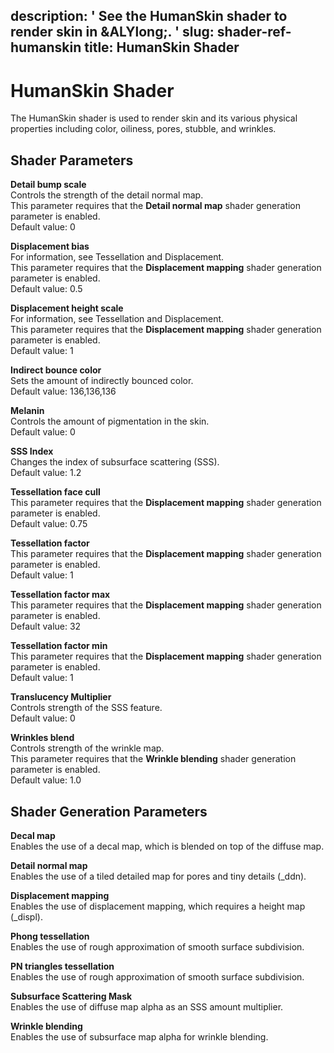 description: ' See the HumanSkin shader to render skin in &ALYlong;. '
slug: shader-ref-humanskin
title: HumanSkin Shader
---
# HumanSkin Shader<a name="shader-ref-humanskin"></a>

The HumanSkin shader is used to render skin and its various physical properties including color, oiliness, pores, stubble, and wrinkles\.

## Shader Parameters<a name="shader-ref-humanskin-shader-parameters"></a>

**Detail bump scale**  
Controls the strength of the detail normal map\.  
This parameter requires that the **Detail normal map** shader generation parameter is enabled\.  
Default value: 0

**Displacement bias**  
For information, see Tessellation and Displacement\.  
This parameter requires that the **Displacement mapping** shader generation parameter is enabled\.  
Default value: 0\.5

**Displacement height scale**  
For information, see Tessellation and Displacement\.  
This parameter requires that the **Displacement mapping** shader generation parameter is enabled\.  
Default value: 1

**Indirect bounce color**  
Sets the amount of indirectly bounced color\.  
Default value: 136,136,136

**Melanin**  
Controls the amount of pigmentation in the skin\.  
Default value: 0

**SSS Index**  
Changes the index of subsurface scattering \(SSS\)\.  
Default value: 1\.2

**Tessellation face cull**  
This parameter requires that the **Displacement mapping** shader generation parameter is enabled\.  
Default value: 0\.75

**Tessellation factor**  
This parameter requires that the **Displacement mapping** shader generation parameter is enabled\.  
Default value: 1

**Tessellation factor max**  
This parameter requires that the **Displacement mapping** shader generation parameter is enabled\.  
Default value: 32

**Tessellation factor min**  
This parameter requires that the **Displacement mapping** shader generation parameter is enabled\.  
Default value: 1

**Translucency Multiplier**  
Controls strength of the SSS feature\.  
Default value: 0

**Wrinkles blend**  
Controls strength of the wrinkle map\.  
This parameter requires that the **Wrinkle blending** shader generation parameter is enabled\.  
Default value: 1\.0

## Shader Generation Parameters<a name="shader-ref-humanskin-shader-generation-parameters"></a>

**Decal map**  
Enables the use of a decal map, which is blended on top of the diffuse map\.

**Detail normal map**  
Enables the use of a tiled detailed map for pores and tiny details \(\_ddn\)\.

**Displacement mapping**  
Enables the use of displacement mapping, which requires a height map \(\_displ\)\.

**Phong tessellation**  
Enables the use of rough approximation of smooth surface subdivision\.

**PN triangles tessellation**  
Enables the use of rough approximation of smooth surface subdivision\.

**Subsurface Scattering Mask**  
Enables the use of diffuse map alpha as an SSS amount multiplier\.

**Wrinkle blending**  
Enables the use of subsurface map alpha for wrinkle blending\.